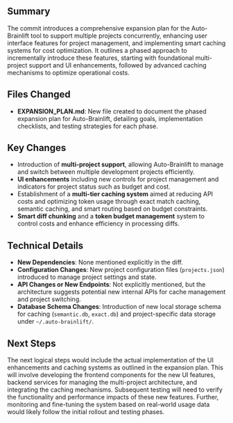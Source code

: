 ## Summary
The commit introduces a comprehensive expansion plan for the Auto-Brainlift tool to support multiple projects concurrently, enhancing user interface features for project management, and implementing smart caching systems for cost optimization. It outlines a phased approach to incrementally introduce these features, starting with foundational multi-project support and UI enhancements, followed by advanced caching mechanisms to optimize operational costs.

## Files Changed
- **EXPANSION_PLAN.md**: New file created to document the phased expansion plan for Auto-Brainlift, detailing goals, implementation checklists, and testing strategies for each phase.

## Key Changes
- Introduction of **multi-project support**, allowing Auto-Brainlift to manage and switch between multiple development projects efficiently.
- **UI enhancements** including new controls for project management and indicators for project status such as budget and cost.
- Establishment of a **multi-tier caching system** aimed at reducing API costs and optimizing token usage through exact match caching, semantic caching, and smart routing based on budget constraints.
- **Smart diff chunking** and a **token budget management** system to control costs and enhance efficiency in processing diffs.

## Technical Details
- **New Dependencies**: None mentioned explicitly in the diff.
- **Configuration Changes**: New project configuration files (`projects.json`) introduced to manage project settings and state.
- **API Changes or New Endpoints**: Not explicitly mentioned, but the architecture suggests potential new internal APIs for cache management and project switching.
- **Database Schema Changes**: Introduction of new local storage schema for caching (`semantic.db`, `exact.db`) and project-specific data storage under `~/.auto-brainlift/`.

## Next Steps
The next logical steps would include the actual implementation of the UI enhancements and caching systems as outlined in the expansion plan. This will involve developing the frontend components for the new UI features, backend services for managing the multi-project architecture, and integrating the caching mechanisms. Subsequent testing will need to verify the functionality and performance impacts of these new features. Further, monitoring and fine-tuning the system based on real-world usage data would likely follow the initial rollout and testing phases.